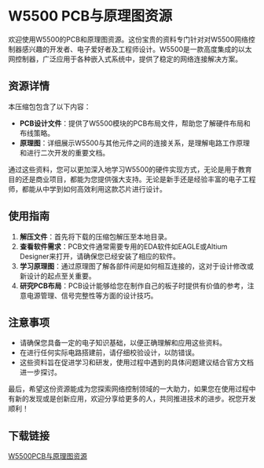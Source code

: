 # W5500 PCB与原理图资源

欢迎使用W5500的PCB和原理图资源。这份宝贵的资料专门针对对W5500网络控制器感兴趣的开发者、电子爱好者及工程师设计。W5500是一款高度集成的以太网控制器，广泛应用于各种嵌入式系统中，提供了稳定的网络连接解决方案。

## 资源详情

本压缩包包含了以下内容：
- **PCB设计文件**：提供了W5500模块的PCB布局文件，帮助您了解硬件布局和布线策略。
- **原理图**：详细展示W5500与其他元件之间的连接关系，是理解电路工作原理和进行二次开发的重要文档。

通过这些资料，您可以更加深入地学习W5500的硬件实现方式，无论是用于教育目的还是商业项目，都能为您提供强大支持。无论是新手还是经验丰富的电子工程师，都能从中学到如何高效利用这款芯片进行设计。

## 使用指南

1. **解压文件**：首先将下载的压缩包解压至本地目录。
2. **查看软件需求**：PCB文件通常需要专用的EDA软件如EAGLE或Altium Designer来打开，请确保您已经安装了相应的软件。
3. **学习原理图**：通过原理图了解各部件间是如何相互连接的，这对于设计修改或新设计的起点至关重要。
4. **研究PCB布局**：PCB设计能够给您在制作自己的板子时提供有价值的参考，注意电源管理、信号完整性等方面的设计技巧。

## 注意事项

- 请确保您具备一定的电子知识基础，以便正确理解和应用这些资料。
- 在进行任何实际电路搭建前，请仔细校验设计，以防错误。
- 这些资料旨在促进学习和研发，使用过程中遇到的具体问题建议结合官方文档进一步探讨。

最后，希望这份资源能成为您探索网络控制领域的一大助力，如果您在使用过程中有新的发现或是创新应用，欢迎分享给更多的人，共同推进技术的进步。祝您开发顺利！

## 下载链接

[W5500PCB与原理图资源](https://pan.quark.cn/s/a54cff61d789)